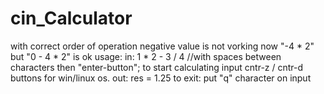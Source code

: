 # cin_Calculator
with correct order of operation
negative value is not vorking now "-4 * 2" but "0 - 4 * 2" is ok
usage:
in: 1 * 2 - 3 / 4 //with spaces between characters then "enter-button";
to start calculating input cntr-z / cntr-d buttons for win/linux os.
out: res = 1.25
to exit: put "q" character on input
